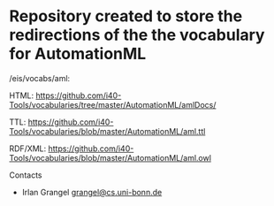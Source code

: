 Repository created to store the redirections of the the vocabulary for AutomationML
===================

/eis/vocabs/aml: 

HTML: https://github.com/i40-Tools/vocabularies/tree/master/AutomationML/amlDocs/

TTL: https://github.com/i40-Tools/vocabularies/blob/master/AutomationML/aml.ttl 

RDF/XML: https://github.com/i40-Tools/vocabularies/blob/master/AutomationML/aml.owl


Contacts

* Irlan Grangel <grangel@cs.uni-bonn.de>
